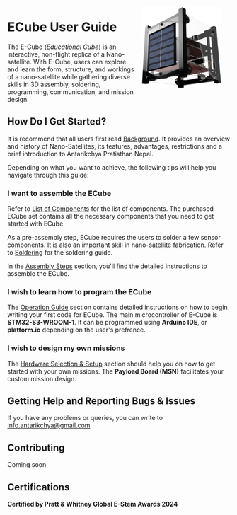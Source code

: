 <div style="float:right; padding:10px; margin-right:10px; margin-top:0px"><img src="../public/ecuberender.png" title="ECube render" width="180px" /></div>

# ECube User Guide

The E-Cube (_Educational Cube_) is an interactive, non-flight replica of a Nano-satellite. With E-Cube, users can explore and learn the form, structure, and workings of a nano-satellite while gathering diverse skills in 3D assembly, soldering, programming, communication, and mission design.



## How Do I Get Started?

It is recommend that all users first read [Background](getting_started/background.md).
It provides an overview and history of Nano-Satellites, its features, advantages, restrictions and a brief introduction to Antarikchya Pratisthan Nepal.

Depending on what you want to achieve, the following tips will help you navigate through this guide:

### I want to assemble the ECube

Refer to [List of Components](assembly/list_of_components.md) for the list of components. The purchased ECube set contains all the necessary components that you need to get started with ECube. 

As a pre-assembly step, ECube requires the users to solder a few sensor components. It is also an important skill in nano-satellite fabrication. Refer to [Soldering](assembly/soldering.md) for the soldering guide.

In the [Assembly Steps](assembly/assembly_steps.md) section, you'll find the detailed instructions to assemble the ECube.

### I wish to learn how to program the ECube

The [Operation Guide](operationguide/index.md) section contains detailed instructions on how to begin writing your first code for ECube. The main microcontroller of E-Cube is **STM32-S3-WROOM-1**. It can be programmed using **Arduino IDE**, or **platform.io** depending on the user's prefrence.

### I wish to design my own missions

The [Hardware Selection & Setup](hardware/drone_parts.md) section should help you on how to get started with your own missions. The **Payload Board (MSN)** facilitates your custom mission design. 

## Getting Help and Reporting Bugs & Issues

If you have any problems or queries, you can write to info.antarikchya@gmail.com

## Contributing

Coming soon

<!--@include: _contributors.md-->

## Certifications

**Certified by Pratt & Whitney Global E-Stem Awards 2024**

<div style="padding:10px">&nbsp;</div>